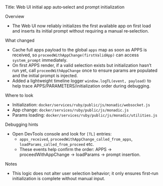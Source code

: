 Title: Web UI initial app auto‑select and prompt initialization

Overview
- The Web UI now reliably initializes the first available app on first load and inserts its initial prompt without requiring a manual re‑selection.

What changed
- Cache full apps payload to the global `apps` map as soon as APPS is received, so `proceedWithAppChange(firstValidApp)` can access `system_prompt` immediately.
- On first APPS render, if a valid selection exists but initialization hasn’t run yet, call `proceedWithAppChange` once to ensure params are populated and the initial prompt is injected.
- Added a lightweight timeline logger `window.logTL(event, payload)` to help trace APPS/PARAMETERS/initialization order during debugging.

Where to look
- Initialization: `docker/services/ruby/public/js/monadic/websocket.js`
- App change: `docker/services/ruby/public/js/monadic.js`
- Params loading: `docker/services/ruby/public/js/monadic/utilities.js`

Debugging hints
- Open DevTools console and look for `[TL]` entries:
  - `apps_received`, `proceedWithAppChange_called_from_apps`, `loadParams_called_from_proceed` etc.
  - These events help confirm the order: APPS → proceedWithAppChange → loadParams → prompt insertion.

Notes
- This logic does not alter user selection behavior; it only ensures first‑run initialization is complete without manual input.

